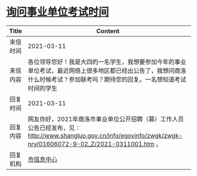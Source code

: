 # <a href="http://www.shangluo.gov.cn/zmhd/ldxxxx.jsp?urltype=leadermail.LeaderMailContentUrl&wbtreeid=1112&leadermailid=7014">询问事业单位考试时间</a>
|Title|Content|
|:---:|---|
|来信时间|2021-03-11|
|来信内容|各位领导您好！我是大四的一名学生，我想要参加今年的事业单位考试，最近网络上很多地区都已经出公告了，我想问商洛什么时候考试？参加联考吗？期待您的回复。一名想知道考试时间的学生|
|回复时间|2021-03-11|
|回复内容|网友你好，2021年商洛市事业单位公开招聘（募）工作人员公告已经发布，见：http://www.shangluo.gov.cn/info/egovinfo/zwgk/zwgk-nry/01606072-9-02_Z/2021-0311001.htm 。|
|回复机构|<a href="../../categories/agencies/市信息中心.md">市信息中心</a>|